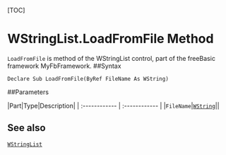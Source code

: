 [TOC]
# WStringList.LoadFromFile Method

`LoadFromFile` is method of the WStringList control, part of the freeBasic framework MyFbFramework.
##Syntax
```freeBasic
Declare Sub LoadFromFile(ByRef FileName As WString)
```

##Parameters

|Part|Type|Description|
| :------------ | :------------ |
|`FileName`|[`WString`]("https://www.freebasic.net/wiki/KeyPgWString")||
## See also
[`WStringList`](WStringList.md)
